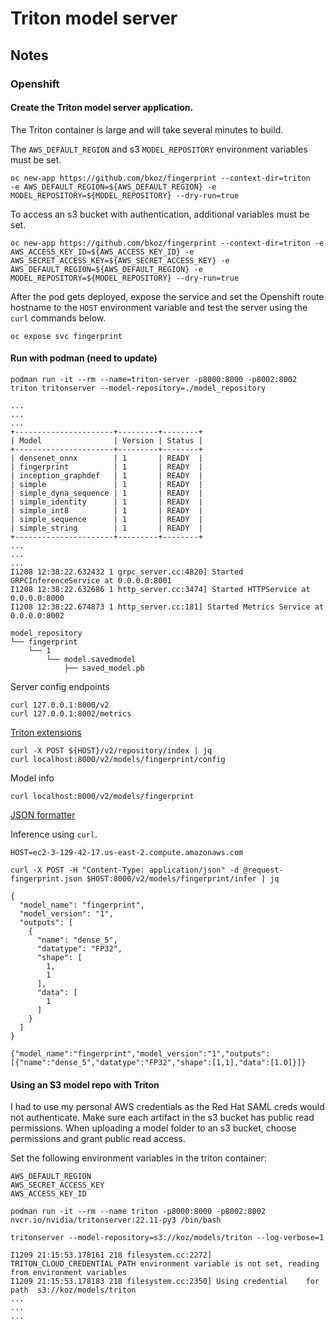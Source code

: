 # Triton model server

## Notes

### Openshift

#### Create the Triton model server application.
The Triton container is large and will take several minutes to build.

The `AWS_DEFAULT_REGION` and s3 `MODEL_REPOSITORY`
environment variables must be set.

```
oc new-app https://github.com/bkoz/fingerprint --context-dir=triton 
-e AWS_DEFAULT_REGION=${AWS_DEFAULT_REGION} -e MODEL_REPOSITORY=${MODEL_REPOSITORY} --dry-run=true
```

To access an s3 bucket with authentication, additional variables must
be set.

```
oc new-app https://github.com/bkoz/fingerprint --context-dir=triton -e AWS_ACCESS_KEY_ID=${AWS_ACCESS_KEY_ID} -e AWS_SECRET_ACCESS_KEY=${AWS_SECRET_ACCESS_KEY} -e AWS_DEFAULT_REGION=${AWS_DEFAULT_REGION} -e MODEL_REPOSITORY=${MODEL_REPOSITORY} --dry-run=true
```

After the pod gets deployed, expose the service and set the Openshift route
hostname to the `HOST` environment variable and test the server using the `curl` commands below.
```
oc expose svc fingerprint
```

#### Run with podman (need to update)
```
podman run -it --rm --name=triton-server -p8000:8000 -p8002:8002 triton tritonserver --model-repository=./model_repository
```
```
...
...
...
+----------------------+---------+--------+
| Model                | Version | Status |
+----------------------+---------+--------+
| densenet_onnx        | 1       | READY  |
| fingerprint          | 1       | READY  |
| inception_graphdef   | 1       | READY  |
| simple               | 1       | READY  |
| simple_dyna_sequence | 1       | READY  |
| simple_identity      | 1       | READY  |
| simple_int8          | 1       | READY  |
| simple_sequence      | 1       | READY  |
| simple_string        | 1       | READY  |
+----------------------+---------+--------+
...
...
...
I1208 12:38:22.632432 1 grpc_server.cc:4820] Started GRPCInferenceService at 0.0.0.0:8001
I1208 12:38:22.632686 1 http_server.cc:3474] Started HTTPService at 0.0.0.0:8000
I1208 12:38:22.674873 1 http_server.cc:181] Started Metrics Service at 0.0.0.0:8002
```

```
model_repository
└── fingerprint
    └── 1
        └── model.savedmodel
            ├── saved_model.pb
```

Server config endpoints

```
curl 127.0.0.1:8000/v2
curl 127.0.0.1:8002/metrics
```

[Triton extensions](https://docs.nvidia.com/deeplearning/triton-inference-server/user-guide/docs/protocol/extension_model_repository.html#index)

```
curl -X POST ${HOST}/v2/repository/index | jq
curl localhost:8000/v2/models/fingerprint/config
```

Model info
```
curl localhost:8000/v2/models/fingerprint
```

[JSON formatter](https://jsonformatter.org/)

Inference using `curl`.
```
HOST=ec2-3-129-42-17.us-east-2.compute.amazonaws.com

curl -X POST -H "Content-Type: application/json" -d @request-fingerprint.json $HOST:8000/v2/models/fingerprint/infer | jq
```
```
{
  "model_name": "fingerprint",
  "model_version": "1",
  "outputs": [
    {
      "name": "dense_5",
      "datatype": "FP32",
      "shape": [
        1,
        1
      ],
      "data": [
        1
      ]
    }
  ]
}
```

```
{"model_name":"fingerprint","model_version":"1","outputs":[{"name":"dense_5","datatype":"FP32","shape":[1,1],"data":[1.0]}]}

```

#### Using an S3 model repo with Triton

I had to use my personal AWS credentials as the Red Hat SAML creds
would not authenticate. Make sure each artifact in the s3 
bucket has public read permissions. When uploading a model folder to
an s3 bucket, choose permissions and grant public read access.

Set the following environment variables in the triton container:
```
AWS_DEFAULT_REGION
AWS_SECRET_ACCESS_KEY
AWS_ACCESS_KEY_ID
```

```
podman run -it --rm --name triton -p8000:8000 -p8002:8002 nvcr.io/nvidia/tritonserver:22.11-py3 /bin/bash

tritonserver --model-repository=s3://koz/models/triton --log-verbose=1

I1209 21:15:53.178161 218 filesystem.cc:2272] TRITON_CLOUD_CREDENTIAL_PATH environment variable is not set, reading from environment variables
I1209 21:15:53.178183 218 filesystem.cc:2350] Using credential    for path  s3://koz/models/triton
...
...
...
```
